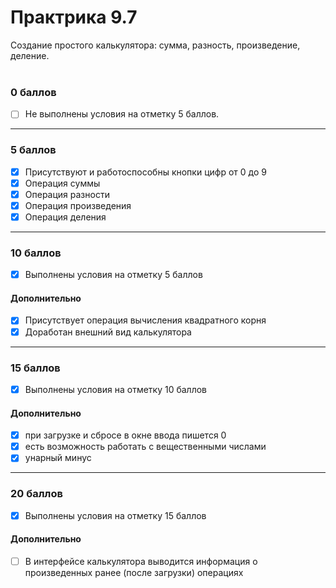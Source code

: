# Практрика 9.7

Создание простого калькулятора: сумма, разность, произведение, деление.
<br>
<br>

### **0 баллов**

- [ ] Не выполнены условия на отметку 5 баллов.

<hr>

### **5 баллов**

- [x] Присутствуют и работоспособны кнопки цифр от 0 до 9
- [x] Операция суммы
- [x] Операция разности
- [x] Операция произведения
- [x] Операция деления

<hr>

### **10 баллов**
- [x] Выполнены условия на отметку 5 баллов
#### **Дополнительно**
- [x] Присутствует операция вычисления квадратного корня
- [x] Доработан внешний вид калькулятора

<hr>

### **15 баллов**
- [x] Выполнены условия на отметку 10 баллов
#### **Дополнительно**
- [x] при загрузке и сбросе в окне ввода пишется 0
- [x] есть возможность работать с вещественными числами
- [x] унарный минус

<hr>

### **20 баллов**
- [x] Выполнены условия на отметку 15 баллов
#### **Дополнительно**
- [ ] В интерфейсе калькулятора выводится информация о произведенных ранее (после загрузки) операциях
